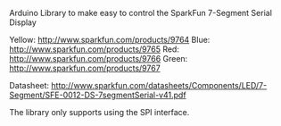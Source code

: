 Arduino Library to make easy to control the SparkFun 7-Segment Serial Display

Yellow: http://www.sparkfun.com/products/9764
Blue: http://www.sparkfun.com/products/9765
Red: http://www.sparkfun.com/products/9766
Green: http://www.sparkfun.com/products/9767

Datasheet:
http://www.sparkfun.com/datasheets/Components/LED/7-Segment/SFE-0012-DS-7segmentSerial-v41.pdf

The library only supports using the SPI interface.

